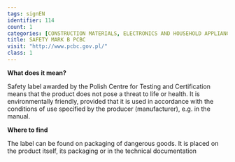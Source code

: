 ```yaml
---
tags: signEN
identifier: 114
count: 1
categories: [CONSTRUCTION MATERIALS, ELECTRONICS AND HOUSEHOLD APPLIANCES, TOYS, WASTE]
title: SAFETY MARK B PCBC
visit: "http://www.pcbc.gov.pl/"
class: 1
---
```

**What does it mean?**

Safety label awarded by the Polish Centre for Testing and Certification means that the product does not pose a threat to life or health. It is environmentally friendly, provided that it is used in accordance with the conditions of use specified by the producer (manufacturer), e.g. in the manual.

**Where to find**

The label can be found on packaging of dangerous goods. It is placed on the product itself, its packaging or in the technical documentation